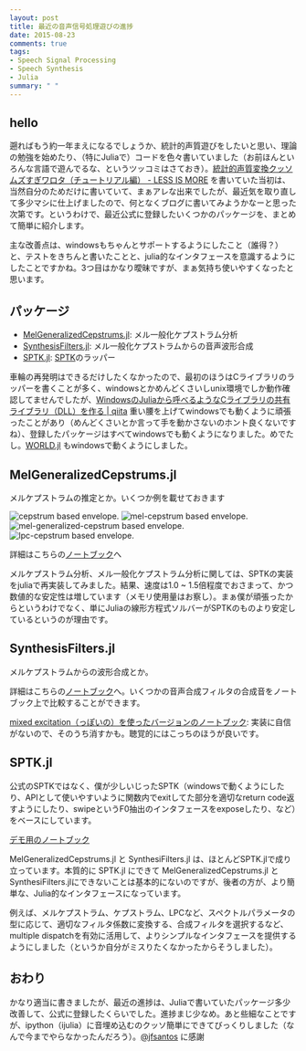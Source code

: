 ```yaml
---
layout: post
title: 最近の音声信号処理遊びの進捗
date: 2015-08-23
comments: true
tags:
- Speech Signal Processing
- Speech Synthesis
- Julia
summary: " "
---
```


## hello

遡ればもう約一年まえになるでしょうか、統計的声質遊びをしたいと思い、理論の勉強を始めたり、（特にJuliaで）コードを色々書いていました（お前ほんといろんな言語で遊んでるな、というツッコミはさておき）。[統計的声質変換クッソムズすぎワロタ（チュートリアル編） - LESS IS MORE](http://r9y9.github.io/blog/2014/11/12/statistical-voice-conversion-code/) を書いていた当初は、当然自分のためだけに書いていて、まぁアレな出来でしたが、最近気を取り直して多少マシに仕上げましたので、何となくブログに書いてみようかなーと思った次第です。というわけで、最近公式に登録したいくつかのパッケージを、まとめて簡単に紹介します。

主な改善点は、windowsもちゃんとサポートするようにしたこと（誰得？）と、テストをきちんと書いたことと、julia的なインタフェースを意識するようにしたことですかね。3つ目はかなり曖昧ですが、まぁ気持ち使いやすくなったと思います。

## パッケージ

- [MelGeneralizedCepstrums.jl](https://github.com/r9y9/MelGeneralizedCepstrums.jl): メル一般化ケプストラム分析
- [SynthesisFilters.jl](https://github.com/r9y9/SynthesisFilters.jl): メル一般化ケプストラムからの音声波形合成
- [SPTK.jl](https://github.com/r9y9/SPTK.jl): [SPTK](http://sp-tk.sourceforge.net/)のラッパー

車輪の再発明はできるだけしたくなかったので、最初のほうはCライブラリのラッパーを書くことが多く、windowsとかめんどくさいしunix環境でしか動作確認してませんでしたが、[WindowsのJuliaから呼べるようなCライブラリの共有ライブラリ（DLL）を作る | qiita](http://qiita.com/r9y9/items/e0567e2a21a5e3c36e51) 重い腰を上げてwindowsでも動くように頑張ったことがあり（めんどくさいとか言って手を動かさないのホント良くないですね）、登録したパッケージはすべてwindowsでも動くようになりました。めでたし。[WORLD.jl](https://github.com/r9y9/WORLD.jl) もwindowsで動くようにしました。

## MelGeneralizedCepstrums.jl

メルケプストラムの推定とか。いくつか例を載せておきます

<img src="https://raw.githubusercontent.com/r9y9/MelGeneralizedCepstrums.jl/v0.0.1/examples/cepstrum.png" alt="cepstrum based envelope." class="image">

<img src="https://raw.githubusercontent.com/r9y9/MelGeneralizedCepstrums.jl/v0.0.1/examples/mel-cepstrum.png" alt="mel-cepstrum based envelope." class="image">

<img src="https://raw.githubusercontent.com/r9y9/MelGeneralizedCepstrums.jl/v0.0.1/examples/mel-generalized-cepstrum.png" alt="mel-generalized-cepstrum based envelope." class="image">

<img src="https://raw.githubusercontent.com/r9y9/MelGeneralizedCepstrums.jl/v0.0.1/examples/lpc-cepstrum.png" alt="lpc-cepstrum based envelope." class="image">

詳細はこちらの[ノートブック](http://nbviewer.ipython.org/github/r9y9/MelGeneralizedCepstrums.jl/blob/v0.0.1/examples/Introduction%20to%20MelGeneralizedCeptrums.jl.ipynb)へ

メルケプストラム分析、メル一般化ケプストラム分析に関しては、SPTKの実装をjuliaで再実装してみました。結果、速度は1.0 ~ 1.5倍程度でおさまって、かつ数値的な安定性は増しています（メモリ使用量はお察し）。まぁ僕が頑張ったからというわけでなく、単にJuliaの線形方程式ソルバーがSPTKのものより安定しているというのが理由です。

## SynthesisFilters.jl

メルケプストラムからの波形合成とか。

詳細はこちらの[ノートブック](http://nbviewer.ipython.org/github/r9y9/SynthesisFilters.jl/blob/v0.0.1/examples/Introduction%20to%20SynthesisFilters.jl.ipynb)へ。いくつかの音声合成フィルタの合成音をノートブック上で比較することができます。

[mixed excitation（っぽいの）を使ったバージョンのノートブック](http://nbviewer.ipython.org/github/r9y9/SynthesisFilters.jl/blob/mix-excitation/examples/Introduction%20to%20SynthesisFilters.jl.ipynb): 実装に自信がないので、そのうち消すかも。聴覚的にはこっちのほうが良いです。

## SPTK.jl

公式のSPTKではなく、僕が少しいじったSPTK（windowsで動くようにしたり、APIとして使いやすいように関数内でexitしてた部分を適切なreturn code返すようにしたり、swipeというF0抽出のインタフェースをexposeしたり、など）をベースにしています。

[デモ用のノートブック](http://nbviewer.ipython.org/github/r9y9/SPTK.jl/blob/v0.0.1/examples/Introduction%20to%20SPTK.jl.ipynb)

MelGeneralizedCepstrums.jl と SynthesiFilters.jl は、ほとんどSPTK.jlで成り立っています。本質的に SPTK.jl にできて MelGeneralizedCepstrums.jl と SynthesiFilters.jlにできないことは基本的にないのですが、後者の方が、より簡単な、Julia的なインタフェースになっています。

例えば、メルケプストラム、ケプストラム、LPCなど、スペクトルパラメータの型に応じて、適切なフィルタ係数に変換する、合成フィルタを選択するなど、multiple dispatchを有効に活用して、よりシンプルなインタフェースを提供するようにしました（というか自分がミスりたくなかったからそうしました）。

## おわり

かなり適当に書きましたが、最近の進捗は、Juliaで書いていたパッケージ多少改善して、公式に登録したくらいでした。進捗まじ少なめ。あと些細なことですが、ipython（ijulia）に音埋め込むのクッソ簡単にできてびっくりしました（なんで今までやらなかったんだろう）。[@jfsantos](https://github.com/jfsantos) に感謝
